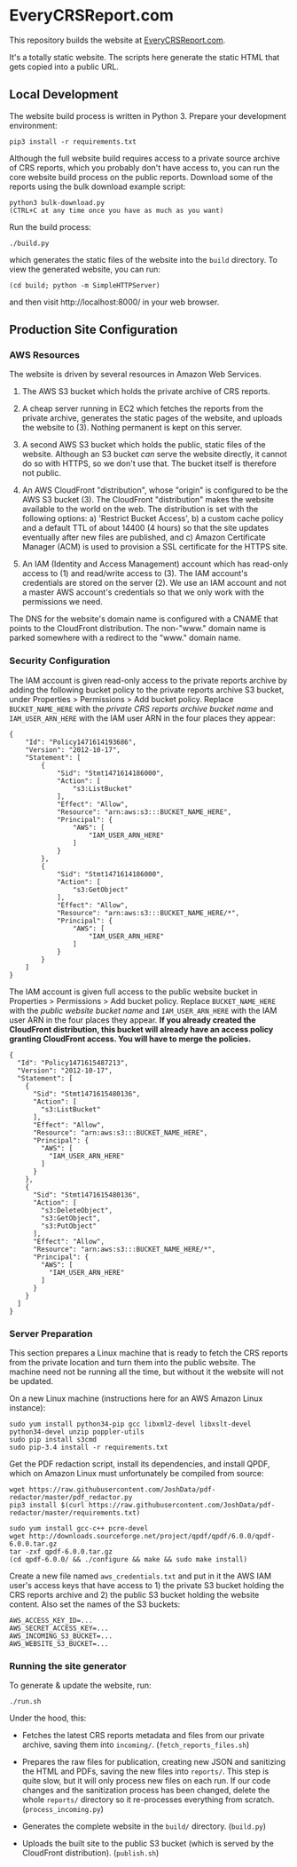 # EveryCRSReport.com

This repository builds the website at [EveryCRSReport.com](https://www.everycrsreport.com).

It's a totally static website. The scripts here generate the static HTML that gets copied into a public URL.

## Local Development

The website build process is written in Python 3. Prepare your development environment:

	pip3 install -r requirements.txt

Although the full website build requires access to a private source archive of CRS reports, which you probably don't have access to, you can run the core website build process on the public reports. Download some of the reports using the bulk download example script:

	python3 bulk-download.py
	(CTRL+C at any time once you have as much as you want)

Run the build process:

	./build.py

which generates the static files of the website into the `build` directory. To view the generated website, you can run:

	(cd build; python -m SimpleHTTPServer)

and then visit http://localhost:8000/ in your web browser.


## Production Site Configuration

### AWS Resources

The website is driven by several resources in Amazon Web Services.

1) The AWS S3 bucket which holds the private archive of CRS reports.

2) A cheap server running in EC2 which fetches the reports from the private archive, generates the static pages of the website, and uploads the website to (3). Nothing permanent is kept on this server.

3) A second AWS S3 bucket which holds the public, static files of the website. Although an S3 bucket _can_ serve the website directly, it cannot do so with HTTPS, so we don't use that. The bucket itself is therefore not public.

4) An AWS CloudFront "distribution", whose "origin" is configured to be the AWS S3 bucket (3). The CloudFront "distribution" makes the website available to the world on the web. The distribution is set with the following options: a) 'Restrict Bucket Access', b) a custom cache policy and a default TTL of about 14400 (4 hours) so that the site updates eventually after new files are published, and c) Amazon Certificate Manager (ACM) is used to provision a SSL certificate for the HTTPS site.

5) An IAM (Identity and Access Management) account which has read-only access to (1) and read/write access to (3). The IAM account's credentials are stored on the server (2). We use an IAM account and not a master AWS account's credentials so that we only work with the permissions we need.

The DNS for the website's domain name is configured with a CNAME that points to the CloudFront distribution. The non-"www." domain name is parked somewhere with a redirect to the "www." domain name.

### Security Configuration

The IAM account is given read-only access to the private reports archive by adding the following bucket policy to the private reports archive S3 bucket, under Properties > Permissions > Add bucket policy. Replace `BUCKET_NAME_HERE` with the _private CRS reports archive bucket name_ and `IAM_USER_ARN_HERE` with the IAM user ARN in the four places they appear:

	{
		"Id": "Policy1471614193686",
		"Version": "2012-10-17",
		"Statement": [
			{
				"Sid": "Stmt1471614186000",
				"Action": [
					"s3:ListBucket"
				],
				"Effect": "Allow",
				"Resource": "arn:aws:s3:::BUCKET_NAME_HERE",
				"Principal": {
					"AWS": [
						"IAM_USER_ARN_HERE"
					]
				}
			},
			{
				"Sid": "Stmt1471614186000",
				"Action": [
					"s3:GetObject"
				],
				"Effect": "Allow",
				"Resource": "arn:aws:s3:::BUCKET_NAME_HERE/*",
				"Principal": {
					"AWS": [
						"IAM_USER_ARN_HERE"
					]
				}
			}
		]
	}

The IAM account is given full access to the public website bucket in Properties > Permissions > Add bucket policy. Replace `BUCKET_NAME_HERE` with the _public website bucket name_ and `IAM_USER_ARN_HERE` with the IAM user ARN in the four places they appear. **If you already created the CloudFront distribution, this bucket will already have an access policy granting CloudFront access. You will have to merge the policies.**

	{
	  "Id": "Policy1471615487213",
	  "Version": "2012-10-17",
	  "Statement": [
	    {
	      "Sid": "Stmt1471615480136",
	      "Action": [
	        "s3:ListBucket"
	      ],
	      "Effect": "Allow",
	      "Resource": "arn:aws:s3:::BUCKET_NAME_HERE",
	      "Principal": {
	        "AWS": [
	          "IAM_USER_ARN_HERE"
	        ]
	      }
	    },
	    {
	      "Sid": "Stmt1471615480136",
	      "Action": [
	        "s3:DeleteObject",
	        "s3:GetObject",
	        "s3:PutObject"
	      ],
	      "Effect": "Allow",
	      "Resource": "arn:aws:s3:::BUCKET_NAME_HERE/*",
	      "Principal": {
	        "AWS": [
	          "IAM_USER_ARN_HERE"
	        ]
	      }
	    }
	  ]
	}

### Server Preparation

This section prepares a Linux machine that is ready to fetch the CRS reports from the private location and turn them into the public website. The machine need not be running all the time, but without it the website will not be updated.

On a new Linux machine (instructions here for an AWS Amazon Linux instance):

	sudo yum install python34-pip gcc libxml2-devel libxslt-devel python34-devel unzip poppler-utils
	sudo pip install s3cmd
	sudo pip-3.4 install -r requirements.txt

Get the PDF redaction script, install its dependencies, and install QPDF, which on Amazon Linux must unfortunately be compiled from source:

	wget https://raw.githubusercontent.com/JoshData/pdf-redactor/master/pdf_redactor.py
	pip3 install $(curl https://raw.githubusercontent.com/JoshData/pdf-redactor/master/requirements.txt)

	sudo yum install gcc-c++ pcre-devel
	wget http://downloads.sourceforge.net/project/qpdf/qpdf/6.0.0/qpdf-6.0.0.tar.gz
	tar -zxf qpdf-6.0.0.tar.gz
	(cd qpdf-6.0.0/ && ./configure && make && sudo make install)

Create a new file named `aws_credentials.txt` and put in it the AWS IAM user's access keys that have access to 1) the private S3 bucket holding the CRS reports archive and 2) the public S3 bucket holding the website content. Also set the names of the S3 buckets:

	AWS_ACCESS_KEY_ID=...
	AWS_SECRET_ACCESS_KEY=...
	AWS_INCOMING_S3_BUCKET=...
	AWS_WEBSITE_S3_BUCKET=...

### Running the site generator

To generate & update the website, run:

	./run.sh

Under the hood, this:

* Fetches the latest CRS reports metadata and files from our private archive, saving them into `incoming/`. (`fetch_reports_files.sh`)

* Prepares the raw files for publication, creating new JSON and sanitizing the HTML and PDFs, saving the new files into `reports/`. This step is quite slow, but it will only process new files on each run. If our code changes and the sanitization process has been changed, delete the whole `reports/` directory so it re-processes everything from scratch. (`process_incoming.py`) 

* Generates the complete website in the `build/` directory. (`build.py`)

* Uploads the built site to the public S3 bucket (which is served by the CloudFront distribution). (`publish.sh`)

